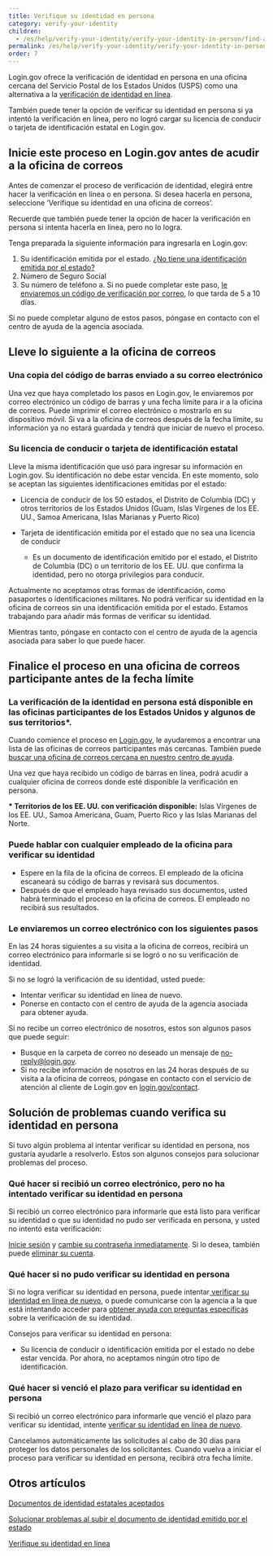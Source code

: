 ```yaml
---
title: Verifique su identidad en persona
category: verify-your-identity
children:
  - /es/help/verify-your-identity/verify-your-identity-in-person/find-a-participating-post-office/
permalink: /es/help/verify-your-identity/verify-your-identity-in-person/
order: 7
---
```

Login.gov ofrece la verificación de identidad en persona en una oficina cercana del Servicio Postal de los Estados Unidos (USPS) como una alternativa a la [verificación de identidad en línea](/es/help/verify-your-identity/how-to-verify-your-identity/).

También puede tener la opción de verificar su identidad en persona si ya intentó la verificación en línea, pero no logró cargar su licencia de conducir o tarjeta de identificación estatal en Login.gov.

## Inicie este proceso en Login.gov antes de acudir a la oficina de correos&nbsp;

Antes de comenzar el proceso de verificación de identidad, elegirá entre hacer la verificación en línea o en persona. Si desea hacerla en persona, seleccione ‘Verifique su identidad en una oficina de correos’.

Recuerde que también puede tener la opción de hacer la verificación en persona si intenta hacerla en línea, pero no lo logra.

Tenga preparada la siguiente información para ingresarla en Login.gov:

1. Su identificación emitida por el estado. [¿No tiene una identificación emitida por el estado?](/es/help/verify-your-identity/accepted-identification-documents/)
2. Número de Seguro Social
3. Su número de teléfono
   a. Si no puede completar este paso, [le enviaremos un código de verificación por correo](/es/help/verify-your-identity/verify-your-address-by-mail/), lo que tarda de 5 a 10 días.

Si no puede completar alguno de estos pasos, póngase en contacto con el centro de ayuda de la agencia asociada.

## Lleve lo siguiente a la oficina de correos

### Una copia del código de barras enviado a su correo electrónico

Una vez que haya completado los pasos en Login.gov, le enviaremos por correo electrónico un código de barras y una fecha límite para ir a la oficina de correos. Puede imprimir el correo electrónico o mostrarlo en su dispositivo móvil. Si va a la oficina de correos después de la fecha límite, su información ya no estará guardada y tendrá que iniciar de nuevo el proceso.

### Su licencia de conducir o tarjeta de identificación estatal

Lleve la misma identificación que usó para ingresar su información en Login.gov. Su identificación no debe estar vencida. En este momento, solo se aceptan las siguientes identificaciones emitidas por el estado: 

* Licencia de conducir de los 50 estados, el Distrito de Columbia (DC) y otros territorios de los Estados Unidos (Guam, Islas Vírgenes de los EE. UU., Samoa Americana, Islas Marianas y Puerto Rico)
* Tarjeta de identificación emitida por el estado que no sea una licencia de conducir

  * Es un documento de identificación emitido por el estado, el Distrito de Columbia (DC) o un territorio de los EE. UU. que confirma la identidad, pero no otorga privilegios para conducir.

Actualmente no aceptamos otras formas de identificación, como pasaportes o identificaciones militares. No podrá verificar su identidad en la oficina de correos sin una identificación emitida por el estado. Estamos trabajando para añadir más formas de verificar su identidad.

Mientras tanto, póngase en contacto con el centro de ayuda de la agencia asociada para saber lo que puede hacer.

## Finalice el proceso en una oficina de correos participante antes de la fecha límite

### La verificación de la identidad en persona está disponible en las oficinas participantes de los Estados Unidos y algunos de sus territorios*.

Cuando comience el proceso en [Login.gov](https://secure.login.gov/es/), le ayudaremos a encontrar una lista de las oficinas de correos participantes más cercanas. También puede [buscar una oficina de correos cercana en nuestro centro de ayuda](/es/help/verify-your-identity/verify-your-identity-in-person/find-a-participating-post-office/).

Una vez que haya recibido un código de barras en línea, podrá acudir a cualquier oficina de correos donde esté disponible la verificación en persona.

**\* Territorios de los EE. UU. con verificación disponible:** Islas Vírgenes de los EE. UU., Samoa Americana, Guam, Puerto Rico y las Islas Marianas del Norte.

### Puede hablar con cualquier empleado de la oficina para verificar su identidad

* Espere en la fila de la oficina de correos. El empleado de la oficina escaneará su código de barras y revisará sus documentos.
* Después de que el empleado haya revisado sus documentos, usted habrá terminado el proceso en la oficina de correos. El empleado no recibirá sus resultados.

### Le enviaremos un correo electrónico con los siguientes pasos

En las 24 horas siguientes a su visita a la oficina de correos, recibirá un correo electrónico para informarle si se logró o no su verificación de identidad.

Si no se logró la verificación de su identidad, usted puede:

* Intentar verificar su identidad en línea de nuevo.
* Ponerse en contacto con el centro de ayuda de la agencia asociada para obtener ayuda.

Si no recibe un correo electrónico de nosotros, estos son algunos pasos que puede seguir:

* Busque en la carpeta de correo no deseado un mensaje de [no-reply@login.gov](mailto:no-reply@login.gov).
* Si no recibe información de nosotros en las 24 horas después de su visita a la oficina de correos, póngase en contacto con el servicio de atención al cliente de Login.gov en [login.gov/contact](https://login.gov/contact).

## Solución de problemas cuando verifica su identidad en persona

Si tuvo algún problema al intentar verificar su identidad en persona, nos gustaría ayudarle a resolverlo. Estos son algunos consejos para solucionar problemas del proceso.

### Qué hacer si recibió un correo electrónico, pero no ha intentado verificar su identidad en persona

Si recibió un correo electrónico para informarle que está listo para verificar su identidad o que su identidad no pudo ser verificada en persona, y usted no intentó esta verificación:

[Inicie sesión](https://secure.login.gov/es/) y [cambie su contraseña inmediatamente](/es/help/manage-your-account/change-your-password/). Si lo desea, también puede [eliminar su cuenta](/es/help/manage-your-account/delete-your-account/).

### Qué hacer si no pudo verificar su identidad en persona

Si no logra verificar su identidad en persona, puede intentar[ verificar su identidad en línea de nuevo](/es/help/verify-your-identity/how-to-verify-your-identity/), o puede comunicarse con la agencia a la que está intentando acceder para [obtener ayuda con preguntas específicas](/es/help/specific-agencies/overview/) sobre la verificación de su identidad.

Consejos para verificar su identidad en persona:

* Su licencia de conducir o identificación emitida por el estado no debe estar vencida. Por ahora, no aceptamos ningún otro tipo de identificación.

### Qué hacer si venció el plazo para verificar su identidad en persona

Si recibió un correo electrónico para informarle que venció el plazo para verificar su identidad, intente [verificar su identidad en línea de nuevo](/es/help/verify-your-identity/how-to-verify-your-identity/).

Cancelamos automáticamente las solicitudes al cabo de 30 días para proteger los datos personales de los solicitantes. Cuando vuelva a iniciar el proceso para verificar su identidad en persona, recibirá otra fecha límite.

## Otros artículos

[Documentos de identidad estatales aceptados](/es/help/verify-your-identity/accepted-identification-documents/)

[Solucionar problemas al subir el documento de identidad emitido por el estado](/es/help/verify-your-identity/how-to-add-images-of-your-state-issued-id/)

[Verifique su identidad en línea](/es/help/verify-your-identity/how-to-verify-your-identity/)
